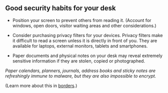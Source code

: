 [Title]: # (At your workstation)
[Order]: # (3)

## Good security habits for your desk

- Position your screen to prevent others from reading it. (Account for windows, open doors, visitor waiting areas and other considerations.)

- Consider purchasing privacy filters for your devices. Privacy filters make it difficult to read a screen unless it is directly in front of you. They are available for laptops, external monitors, tablets and smartphones. 

- Paper documents and physical notes on your desk may reveal extremely sensitive information if they are stolen, copied or photographed.

*Paper calendars, planners, journals, address books and sticky notes are refreshingly immune to malware, but they are also impossible to encrypt.*

(Learn more about this in [borders](umbrella://lesson/borders).)

